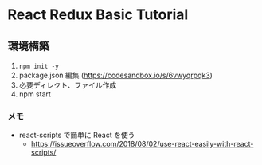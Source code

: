 # React Redux Basic Tutorial
## 環境構築
1. `npm init -y`
2. package.json 編集 (https://codesandbox.io/s/6vwyqrpqk3)
3. 必要ディレクト、ファイル作成
4. npm start

### メモ
- react-scripts で簡単に React を使う
  - https://issueoverflow.com/2018/08/02/use-react-easily-with-react-scripts/